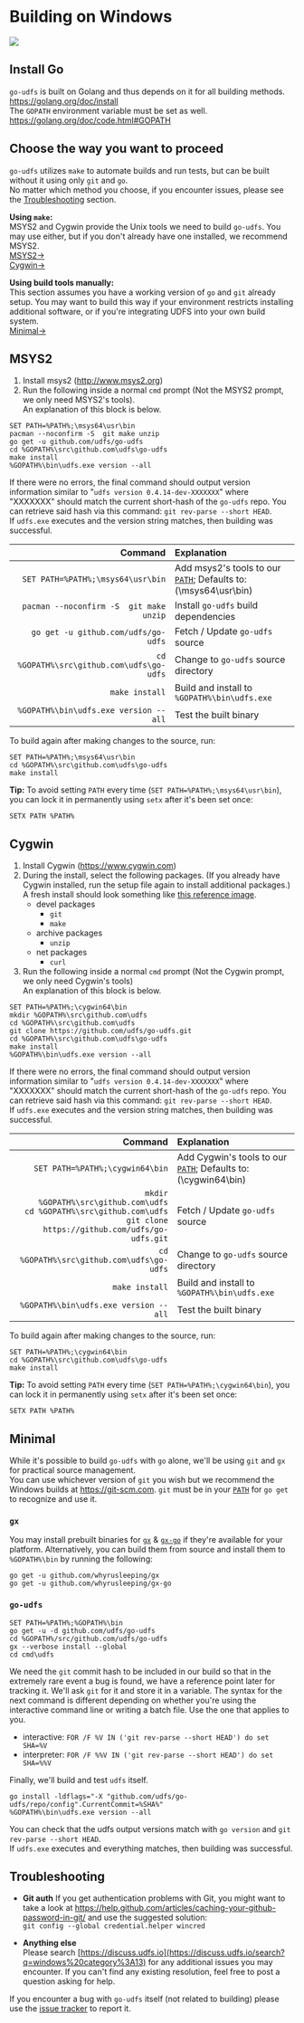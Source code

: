 # Building on Windows
![](https://udfs.io/udfs/QmccXW7JSZMVXidSc7tHsU6aktuaiV923q4yBGHUsdymYo/build.gif)

## Install Go
`go-udfs` is built on Golang and thus depends on it for all building methods.  
https://golang.org/doc/install  
The `GOPATH` environment variable must be set as well.  
https://golang.org/doc/code.html#GOPATH

## Choose the way you want to proceed
`go-udfs` utilizes `make` to automate builds and run tests, but can be built without it using only `git` and `go`.  
No matter which method you choose, if you encounter issues, please see the [Troubleshooting](#troubleshooting) section.  

**Using `make`:**  
MSYS2 and Cygwin provide the Unix tools we need to build `go-udfs`. You may use either, but if you don't already have one installed, we recommend MSYS2.  
[MSYS2→](#msys2)  
[Cygwin→](#cygwin)  

**Using build tools manually:**  
This section assumes you have a working version of `go` and `git` already setup. You may want to build this way if your environment restricts installing additional software, or if you're integrating UDFS into your own build system.  
[Minimal→](#minimal)  

## MSYS2
1. Install msys2 (http://www.msys2.org)  
2. Run the following inside a normal `cmd` prompt (Not the MSYS2 prompt, we only need MSYS2's tools).  
An explanation of this block is below.
```
SET PATH=%PATH%;\msys64\usr\bin
pacman --noconfirm -S  git make unzip
go get -u github.com/udfs/go-udfs
cd %GOPATH%\src\github.com\udfs\go-udfs
make install
%GOPATH%\bin\udfs.exe version --all
```

If there were no errors, the final command should output version information similar to "`udfs version 0.4.14-dev-XXXXXXX`" where "XXXXXXX" should match the current short-hash of the `go-udfs` repo. You can retrieve said hash via this command: `git rev-parse --short HEAD`.  
If `udfs.exe` executes and the version string matches, then building was successful.

|Command|Explanation|
| ---: | :--- |
|`SET PATH=%PATH%;\msys64\usr\bin`         |Add msys2's tools to our [`PATH`](https://ss64.com/nt/path.html); Defaults to: (\msys64\usr\bin)|
|`pacman --noconfirm -S  git make unzip`   |Install `go-udfs` build dependencies|
|`go get -u github.com/udfs/go-udfs`       |Fetch / Update `go-udfs` source|
|`cd %GOPATH%\src\github.com\udfs\go-udfs` |Change to `go-udfs` source directory|
|`make install`                            |Build and install to `%GOPATH%\bin\udfs.exe`|
|`%GOPATH%\bin\udfs.exe version --all`     |Test the built binary|

To build again after making changes to the source, run:
```
SET PATH=%PATH%;\msys64\usr\bin
cd %GOPATH%\src\github.com\udfs\go-udfs
make install
```

**Tip:** To avoid setting `PATH` every time (`SET PATH=%PATH%;\msys64\usr\bin`), you can lock it in permanently using `setx` after it's been set once:
```
SETX PATH %PATH%
```

## Cygwin
1. Install Cygwin (https://www.cygwin.com)  
2. During the install, select the following packages. (If you already have Cygwin installed, run the setup file again to install additional packages.) A fresh install should look something like [this reference image](https://udfs.io/udfs/QmaYFSQa4iHDafcebiKjm1WwuKhosoXr45HPpfaeMbCRpb/cygwin%20-%20install.png).
    - devel packages
        - `git`
        - `make`
    - archive packages
        - `unzip`
    - net packages
        - `curl`  
3. Run the following inside a normal `cmd` prompt (Not the Cygwin prompt, we only need Cygwin's tools)  
An explanation of this block is below.
```
SET PATH=%PATH%;\cygwin64\bin
mkdir %GOPATH%\src\github.com\udfs
cd %GOPATH%\src\github.com\udfs
git clone https://github.com/udfs/go-udfs.git
cd %GOPATH%\src\github.com\udfs\go-udfs
make install
%GOPATH%\bin\udfs.exe version --all
```

If there were no errors, the final command should output version information similar  to "`udfs version 0.4.14-dev-XXXXXXX`" where "XXXXXXX" should match the current short-hash of the `go-udfs` repo. You can retrieve said hash via this command: `git rev-parse --short HEAD`.  
If `udfs.exe` executes and the version string matches, then building was successful.

|Command|Explanation|
| ---: | :--- |
|`SET PATH=%PATH%;\cygwin64\bin`           |Add Cygwin's tools to our [`PATH`](https://ss64.com/nt/path.html); Defaults to: (\cygwin64\bin)|
|`mkdir %GOPATH%\src\github.com\udfs`<br/>`cd %GOPATH%\src\github.com\udfs`<br/>`git clone https://github.com/udfs/go-udfs.git`       |Fetch / Update `go-udfs` source|
|`cd %GOPATH%\src\github.com\udfs\go-udfs` |Change to `go-udfs` source directory|
|`make install`                            |Build and install to `%GOPATH%\bin\udfs.exe`|
|`%GOPATH%\bin\udfs.exe version --all`     |Test the built binary|

To build again after making changes to the source, run:
```
SET PATH=%PATH%;\cygwin64\bin
cd %GOPATH%\src\github.com\udfs\go-udfs
make install
```

**Tip:** To avoid setting `PATH` every time (`SET PATH=%PATH%;\cygwin64\bin`), you can lock it in permanently using `setx` after it's been set once:
```
SETX PATH %PATH%
```

## Minimal
While it's possible to build `go-udfs` with `go` alone, we'll be using `git` and `gx` for practical source management.  
You can use whichever version of `git` you wish but we recommend the Windows builds at <https://git-scm.com>. `git` must be in your [`PATH`](https://ss64.com/nt/path.html) for `go get` to recognize and use it.

### `gx`
You may install prebuilt binaries for [`gx`](https://dist.udfs.io/#gx) & [`gx-go`](https://dist.udfs.io/#gx-go) if they're available for your platform.
Alternatively, you can build them from source and install them to `%GOPATH%\bin` by running the following:

```
go get -u github.com/whyrusleeping/gx
go get -u github.com/whyrusleeping/gx-go
```

### `go-udfs`

```
SET PATH=%PATH%;%GOPATH%\bin
go get -u -d github.com/udfs/go-udfs
cd %GOPATH%/src/github.com/udfs/go-udfs
gx --verbose install --global
cd cmd\udfs
```
We need the `git` commit hash to be included in our build so that in the extremely rare event a bug is found, we have a reference point later for tracking it. We'll ask `git` for it and store it in a variable. The syntax for the next command is different depending on whether you're using the interactive command line or writing a batch file. Use the one that applies to you.  
- interactive: `FOR /F %V IN ('git rev-parse --short HEAD') do set SHA=%V`  
- interpreter: `FOR /F %%V IN ('git rev-parse --short HEAD') do set SHA=%%V`  

Finally, we'll build and test `udfs` itself.
```
go install -ldflags="-X "github.com/udfs/go-udfs/repo/config".CurrentCommit=%SHA%"
%GOPATH%\bin\udfs.exe version --all
```
You can check that the udfs output versions match with `go version` and `git rev-parse --short HEAD`.  
If `udfs.exe` executes and everything matches, then building was successful.

## Troubleshooting
- **Git auth**
If you get authentication problems with Git, you might want to take a look at https://help.github.com/articles/caching-your-github-password-in-git/ and use the suggested solution:  
`git config --global credential.helper wincred`

- **Anything else**  
Please search [https://discuss.udfs.io](https://discuss.udfs.io/search?q=windows%20category%3A13) for any additional issues you may encounter. If you can't find any existing resolution, feel free to post a question asking for help.

If you encounter a bug with `go-udfs` itself (not related to building) please use the [issue tracker](https://github.com/udfs/go-udfs/issues) to report it.
